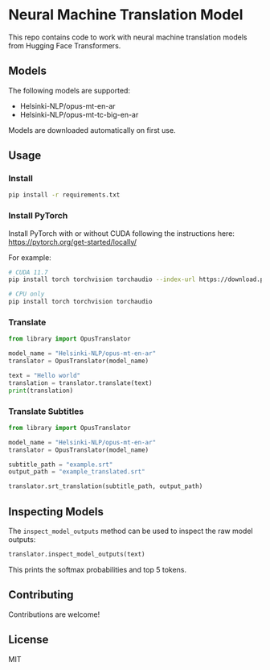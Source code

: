 # Neural Machine Translation Model

This repo contains code to work with neural machine translation models from Hugging Face Transformers.

## Models

The following models are supported:

- Helsinki-NLP/opus-mt-en-ar
- Helsinki-NLP/opus-mt-tc-big-en-ar

Models are downloaded automatically on first use.

## Usage

### Install

```bash
pip install -r requirements.txt
```

### Install PyTorch

Install PyTorch with or without CUDA following the instructions here: https://pytorch.org/get-started/locally/

For example:

```bash
# CUDA 11.7
pip install torch torchvision torchaudio --index-url https://download.pytorch.org/whl/cu117

# CPU only
pip install torch torchvision torchaudio
```

### Translate

```python
from library import OpusTranslator

model_name = "Helsinki-NLP/opus-mt-en-ar"
translator = OpusTranslator(model_name)

text = "Hello world"
translation = translator.translate(text)
print(translation)
```

### Translate Subtitles

```python
from library import OpusTranslator

model_name = "Helsinki-NLP/opus-mt-en-ar"
translator = OpusTranslator(model_name)

subtitle_path = "example.srt"
output_path = "example_translated.srt"

translator.srt_translation(subtitle_path, output_path)
```

## Inspecting Models

The `inspect_model_outputs` method can be used to inspect the raw model outputs:

```python
translator.inspect_model_outputs(text)
```

This prints the softmax probabilities and top 5 tokens.

## Contributing

Contributions are welcome!

## License

MIT
